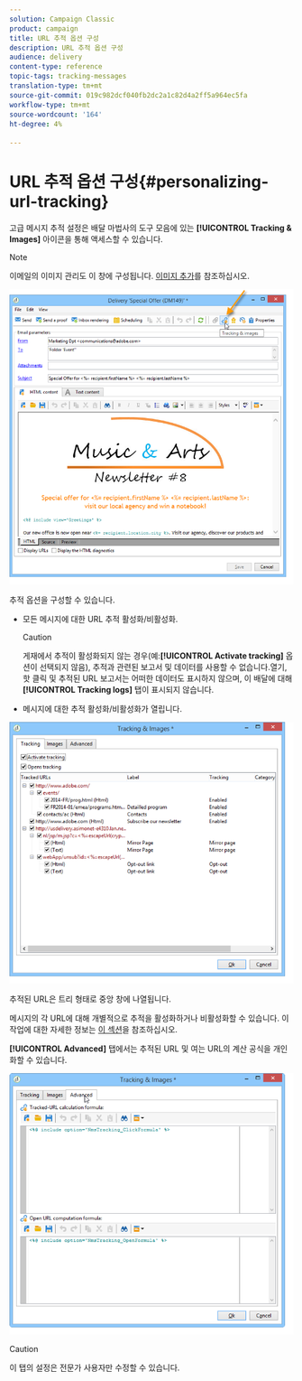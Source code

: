 ```yaml
---
solution: Campaign Classic
product: campaign
title: URL 추적 옵션 구성
description: URL 추적 옵션 구성
audience: delivery
content-type: reference
topic-tags: tracking-messages
translation-type: tm+mt
source-git-commit: 019c982dcf040fb2dc2a1c82d4a2ff5a964ec5fa
workflow-type: tm+mt
source-wordcount: '164'
ht-degree: 4%

---
```



# URL 추적 옵션 구성{#personalizing-url-tracking}

고급 메시지 추적 설정은 배달 마법사의 도구 모음에 있는 **[!UICONTROL Tracking & Images]** 아이콘을 통해 액세스할 수 있습니다.

>[!NOTE]
>
>이메일의 이미지 관리도 이 창에 구성됩니다. [이미지 추가](../../delivery/using/defining-the-email-content.md#adding-images)를 참조하십시오.

![](assets/s_ncs_user_email_del_tracking_ico.png)

추적 옵션을 구성할 수 있습니다.

* 모든 메시지에 대한 URL 추적 활성화/비활성화.

   >[!CAUTION]
   >
   >게재에서 추적이 활성화되지 않는 경우(예:**[!UICONTROL Activate tracking]** 옵션이 선택되지 않음), 추적과 관련된 보고서 및 데이터를 사용할 수 없습니다.열기, 핫 클릭 및 추적된 URL 보고서는 어떠한 데이터도 표시하지 않으며, 이 배달에 대해 **[!UICONTROL Tracking logs]** 탭이 표시되지 않습니다.

* 메시지에 대한 추적 활성화/비활성화가 열립니다.

![](assets/s_ncs_user_email_del_tracking_param.png)

추적된 URL은 트리 형태로 중앙 창에 나열됩니다.

메시지의 각 URL에 대해 개별적으로 추적을 활성화하거나 비활성화할 수 있습니다. 이 작업에 대한 자세한 정보는 [이 섹션](../../delivery/using/how-to-configure-tracked-links.md)을 참조하십시오.

**[!UICONTROL Advanced]** 탭에서는 추적된 URL 및 여는 URL의 계산 공식을 개인화할 수 있습니다.

![](assets/s_ncs_user_email_del_tracking_param_adv.png)

>[!CAUTION]
>
>이 탭의 설정은 전문가 사용자만 수정할 수 있습니다.
